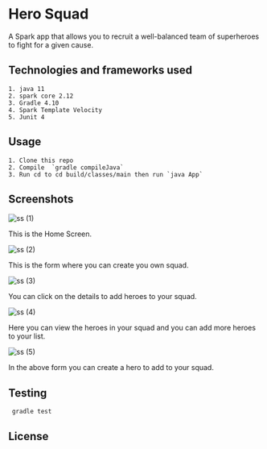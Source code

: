 # Hero Squad

A Spark app that allows you to recruit a well-balanced team of superheroes to fight for a given cause.

## Technologies and frameworks used
    1. java 11
    2. spark core 2.12
    3. Gradle 4.10
    4. Spark Template Velocity
    5. Junit 4

## Usage

    1. Clone this repo
    2. Compile  `gradle compileJava`
    3. Run cd to cd build/classes/main then run `java App`

## Screenshots

![ss (1)](https://user-images.githubusercontent.com/14147462/56093757-1e3efc00-5ed5-11e9-955d-f85fd1ce8707.png)

This is the Home Screen.

![ss (2)](https://user-images.githubusercontent.com/14147462/56093763-2860fa80-5ed5-11e9-9baf-c88fd6a8ce42.png)

This is the form where you can create you own squad.

![ss (3)](https://user-images.githubusercontent.com/14147462/56093765-2dbe4500-5ed5-11e9-8d4e-c7598829d1cf.png)

You can click on the details to add heroes to your squad.

![ss (4)](https://user-images.githubusercontent.com/14147462/56093767-33b42600-5ed5-11e9-8951-050f6723e9a5.png)

Here you can view the heroes in your squad and you can add more heroes to your list.

![ss (5)](https://user-images.githubusercontent.com/14147462/56093769-3a429d80-5ed5-11e9-956f-2cf2c1995373.png)

In the above form you can create a hero to add to your squad.

## Testing

   ```java
    gradle test
```

## License

